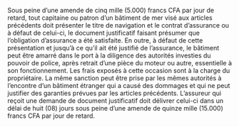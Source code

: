 Sous peine d’une amende de cinq mille (5.000) francs CFA par jour de retard, tout capitaine ou patron d’un bâtiment de mer visé aux articles précédents doit présenter le titre de navigation et le contrat d’assurance ou à défaut de celui-ci, le document justificatif faisant présumer que l’obligation d’assurance a été satisfaite.
En outre, à défaut de cette présentation et jusqu’à ce qu’il ait été justifié de l’assurance, le bâtiment peut être amarré dans le port à la diligence des autorités investies du pouvoir de police, après retrait d’une pièce du moteur ou autre, essentielle à son fonctionnement. Les frais exposés à cette occasion sont à la charge du propriétaire.
La même sanction peut être prise par les mêmes autorités à l’encontre d’un bâtiment étranger qui a causé des dommages et qui ne peut justifier des garanties prévues par les articles précédents.
L’assureur qui reçoit une demande de document justificatif doit délivrer celui-ci dans un délai de huit (08) jours sous peine d’une amende de quinze mille (15.000) francs CFA par jour de retard.